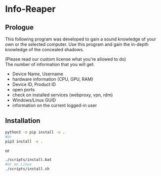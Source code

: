 # Info-Reaper

## Prologue

This following program was developed to gain a sound knowledge of your own or the selected computer.
Use this program and gain the in-depth knowledge of the concealed shadows.

(Please read our custom license what you're allowed to do)\
The number of information that you will get:

- Device Name, Username
- hardware information (CPU, GPU, RAM)
- Device ID, Product ID
- open ports
- check on installed services (webproxy, vpn, rdm)
- Windows/Linux GUID
- information on the current logged-in user

## Installation

```bash
python3 -m pip install -e .
#or
pip3 install -e .
```

or

```bash
./scripts/install.bat
#or on Linux
./scripts/install.sh
```
